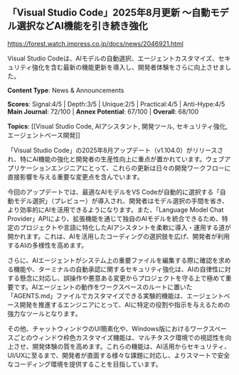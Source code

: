 ## 「Visual Studio Code」2025年8月更新 ～自動モデル選択などAI機能を引き続き強化

https://forest.watch.impress.co.jp/docs/news/2046921.html

Visual Studio Codeは、AIモデルの自動選択、エージェントカスタマイズ、セキュリティ強化を含む最新の機能更新を導入し、開発者体験をさらに向上させました。

**Content Type**: News & Announcements

**Scores**: Signal:4/5 | Depth:3/5 | Unique:2/5 | Practical:4/5 | Anti-Hype:4/5
**Main Journal**: 72/100 | **Annex Potential**: 67/100 | **Overall**: 68/100

**Topics**: [[Visual Studio Code, AIアシスタント, 開発ツール, セキュリティ強化, エージェントベース開発]]

「Visual Studio Code」の2025年8月アップデート（v1.104.0）がリリースされ、特にAI機能の強化と開発者の生産性向上に重点が置かれています。ウェブアプリケーションエンジニアにとって、これらの更新は日々の開発ワークフローに直接影響を与える重要な変更点を含んでいます。

今回のアップデートでは、最適なAIモデルをVS Codeが自動的に選択する「自動モデル選択」（プレビュー）が導入され、開発者はモデル選択の手間を省き、より効率的にAIを活用できるようになります。また、「Language Model Chat Provider」APIにより、拡張機能を通じて独自のAIモデルを統合できるため、特定のプロジェクトや言語に特化したAIアシスタントを柔軟に導入・運用する道が開かれます。これは、AIを活用したコーディングの選択肢を広げ、開発者が利用するAIの多様性を高めます。

さらに、AIエージェントがシステム上の重要ファイルを編集する際に確認を求める機能や、ターミナルの自動承認に関するセキュリティ強化は、AIの自律性に対する懸念に対応し、誤操作や悪意ある変更からプロジェクトを守る上で極めて重要です。AIエージェントの動作をワークスペースのルートに置いた「AGENTS.md」ファイルでカスタマイズできる実験的機能は、エージェントベース開発を推進するエンジニアにとって、AIに特定の役割や指示を与えるための強力なツールとなります。

その他、チャットウィンドウのUI簡素化や、Windows版におけるワークスペースごとのウィンドウ枠色カスタマイズ機能は、マルチタスク環境での視認性を向上させ、開発体験の質を高めます。これらの機能は、AI活用からセキュリティ、UI/UXに至るまで、開発者が直面する様々な課題に対応し、よりスマートで安全なコーディング環境を提供することを目指しています。